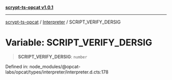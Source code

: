 [**scrypt-ts-opcat v1.0.1**](../../../README.md)

***

[scrypt-ts-opcat](../../../README.md) / [Interpreter](../README.md) / SCRIPT\_VERIFY\_DERSIG

# Variable: SCRIPT\_VERIFY\_DERSIG

> **SCRIPT\_VERIFY\_DERSIG**: `number`

Defined in: node\_modules/@opcat-labs/opcat/types/interpreter/interpreter.d.cts:178
